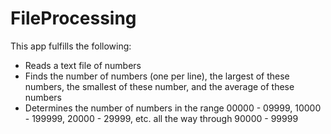# FileProcessing

This app fulfills the following:

- Reads a text file of numbers
- Finds the number of numbers (one per line), the largest of these numbers, the smallest of these number, and the average of these numbers
- Determines the number of numbers in the range 00000 - 09999, 10000 - 199999, 20000 - 29999, etc. all the way through 90000 - 99999
